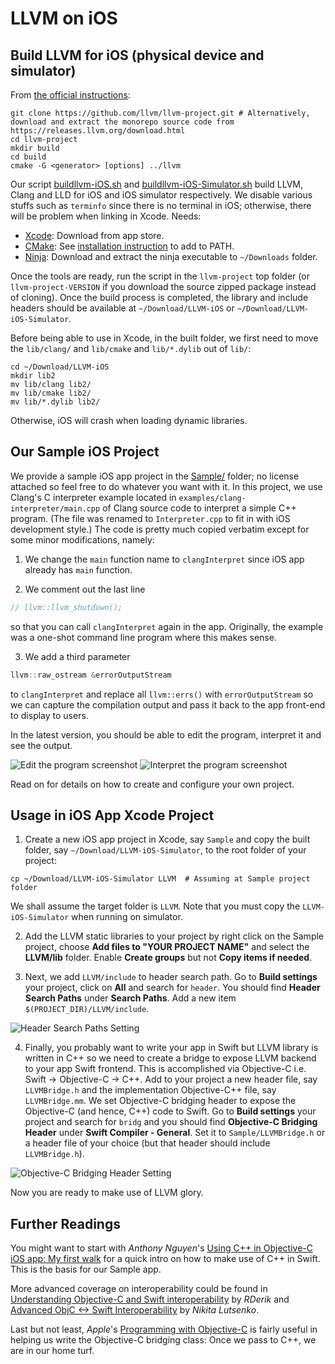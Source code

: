 LLVM on iOS
===========

Build LLVM for iOS (physical device and simulator)
--------------------------------------------------

From [the official instructions](https://llvm.org/docs/GettingStarted.html):

```shell
git clone https://github.com/llvm/llvm-project.git # Alternatively, download and extract the monorepo source code from https://releases.llvm.org/download.html
cd llvm-project
mkdir build
cd build
cmake -G <generator> [options] ../llvm
```

Our script [buildllvm-iOS.sh](buildllvm-iOS.sh) and [buildllvm-iOS-Simulator.sh](buildllvm-iOS-Simulator.sh) build LLVM, Clang and LLD for iOS and iOS simulator respectively. We disable various stuffs such as `terminfo` since there is no terminal in iOS; otherwise, there will be problem when linking in Xcode. Needs:
 * [Xcode](https://developer.apple.com/xcode/): Download from app store.
 * [CMake](https://cmake.org/download/): See [installation instruction](https://tudat.tudelft.nl/installation/setupDevMacOs.html) to add to PATH.
 * [Ninja](https://github.com/ninja-build/ninja/releases): Download and extract the ninja executable to `~/Downloads` folder.

Once the tools are ready, run the script in the `llvm-project` top folder (or `llvm-project-VERSION` if you download the source zipped package instead of cloning).
Once the build process is completed, the library and include headers should be available at `~/Download/LLVM-iOS` or `~/Download/LLVM-iOS-Simulator`.

Before being able to use in Xcode, in the built folder, we first need to move the `lib/clang/` and `lib/cmake` and `lib/*.dylib` out of `lib/`:
```shell
cd ~/Download/LLVM-iOS
mkdir lib2
mv lib/clang lib2/
mv lib/cmake lib2/
mv lib/*.dylib lib2/
```
Otherwise, iOS will crash when loading dynamic libraries.

Our Sample iOS Project
----------------------

We provide a sample iOS app project in the [Sample/](Sample) folder; no license attached so feel free to do whatever you want with it.
In this project, we use Clang's C interpreter example located in `examples/clang-interpreter/main.cpp` of Clang source code to interpret a simple C++ program.
(The file was renamed to `Interpreter.cpp` to fit in with iOS development style.)
The code is pretty much copied verbatim except for some minor modifications, namely:

1. We change the `main` function name to `clangInterpret` since iOS app already has `main` function.

2. We comment out the last line
```c++
// llvm::llvm_shutdown();
```
so that you can call `clangInterpret` again in the app. Originally, the example was a one-shot command line program where this makes sense.

3. We add a third parameter
```c++
llvm::raw_ostream &errorOutputStream
```
to `clangInterpret` and replace all `llvm::errs()` with `errorOutputStream` so we can capture the compilation output and pass it back to the app front-end to display to users.

In the latest version, you should be able to edit the program, interpret it and see the output.

![Edit the program screenshot](Screenshot1.png)
![Interpret the program screenshot](Screenshot2.png)

Read on for details on how to create and configure your own project.

Usage in iOS App Xcode Project
------------------------------

1. Create a new iOS app project in Xcode, say `Sample` and copy the built folder, say `~/Download/LLVM-iOS-Simulator`, to the root folder of your project:
```shell
cp ~/Download/LLVM-iOS-Simulator LLVM  # Assuming at Sample project folder
```
We shall assume the target folder is `LLVM`. Note that you must copy the `LLVM-iOS-Simulator` when running on simulator.

2. Add the LLVM static libraries to your project by right click on the Sample project, choose **Add files to "YOUR PROJECT NAME"** and select the **LLVM/lib** folder.
Enable **Create groups** but not **Copy items if needed**.

3. Next, we add `LLVM/include` to header search path.
Go to **Build settings** your project, click on **All** and search for `header`.
You should find **Header Search Paths** under **Search Paths**.
Add a new item `$(PROJECT_DIR)/LLVM/include`.

![Header Search Paths Setting](HeaderSearchPaths.png)

4. Finally, you probably want to write your app in Swift but LLVM library is written in C++ so we need to create a bridge to expose LLVM backend to your app Swift frontend.
This is accomplished via Objective-C i.e. Swift -> Objective-C -> C++.
Add to your project a new header file, say `LLVMBridge.h` and the implementation Objective-C++ file, say `LLVMBridge.mm`.
We set Objective-C bridging header to expose the Objective-C (and hence, C++) code to Swift.
Go to **Build settings** your project and search for `bridg` and you should find **Objective-C Bridging Header** under **Swift Compiler - General**.
Set it to `Sample/LLVMBridge.h` or a header file of your choice (but that header should include `LLVMBridge.h`).

![Objective-C Bridging Header Setting](ObjCBridgeHeader.png)

Now you are ready to make use of LLVM glory.

Further Readings
----------------

You might want to start with _Anthony Nguyen_'s 
[Using C++ in Objective-C iOS app: My first walk](https://medium.com/@nguyenminhphuc/using-c-in-objective-c-ios-app-my-first-walk-77319d94a940)
for a quick intro on how to make use of C++ in Swift.
This is the basis for our Sample app.

More advanced coverage on interoperability could be found in
[Understanding Objective-C and Swift interoperability](https://rderik.com/blog/understanding-objective-c-and-swift-interoperability/#expose-swift-code-to-objective-c)
by _RDerik_ and
[Advanced ObjC <-> Swift Interoperability](https://academy.realm.io/posts/altconf-nikita-lutsenko-objc-swift-interoperability/)
by _Nikita Lutsenko_.

Last but not least, _Apple_'s [Programming with Objective-C](https://developer.apple.com/library/archive/documentation/Cocoa/Conceptual/ProgrammingWithObjectiveC/Introduction/Introduction.html#//apple_ref/doc/uid/TP40011210)
is fairly useful in helping us write the Objective-C bridging class: Once we pass to C++, we are in our home turf.
